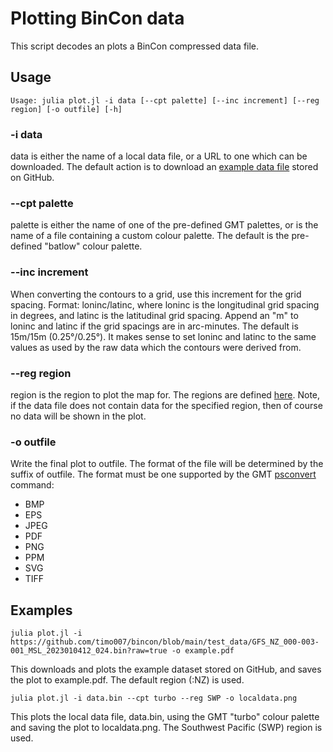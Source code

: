 # Plotting BinCon data

This script decodes an plots a BinCon compressed data file.

## Usage
```
Usage: julia plot.jl -i data [--cpt palette] [--inc increment] [--reg region] [-o outfile] [-h]
```

### -i data
data is either the name of a local data file, or a URL to one which can be
downloaded. The default action is to download an [example data
file](https://github.com/timo007/bincon/blob/main/test_data/GFS_NZ_000-003-001_MSL_2023010412_024.bin?raw=true)
stored on GitHub.

### --cpt palette
palette is either the name of one of the pre-defined GMT palettes, or is the
name of a file containing a custom colour palette. The default is the
pre-defined "batlow" colour palette.

### --inc increment
When converting the contours to a grid, use this increment for the grid
spacing. Format: loninc/latinc, where loninc is the longitudinal grid spacing
in degrees, and latinc is the latitudinal grid spacing. Append an "m" to loninc
and latinc if the grid spacings are in arc-minutes. The default is 15m/15m
(0.25°/0.25°). It makes sense to set loninc and latinc to the same values as
used by the raw data which the contours were derived from.

### --reg region
region is the region to plot the map for. The regions are defined
[here](./regions.md). Note, if the data file does not contain data for the
specified region, then of course no data will be shown in the plot.

### -o outfile
Write the final plot to outfile. The format of the file will be determined by
the suffix of outfile. The format must be one supported by the GMT
[psconvert](https://docs.generic-mapping-tools.org/dev/psconvert.html) command:

- BMP
- EPS
- JPEG
- PDF
- PNG
- PPM
- SVG
- TIFF

## Examples

```
julia plot.jl -i https://github.com/timo007/bincon/blob/main/test_data/GFS_NZ_000-003-001_MSL_2023010412_024.bin?raw=true -o example.pdf
```
This downloads and plots the example dataset stored on GitHub, and saves the
plot to example.pdf. The default region (:NZ) is used.


```
julia plot.jl -i data.bin --cpt turbo --reg SWP -o localdata.png
```
This plots the local data file, data.bin, using the GMT "turbo" colour palette and
saving the plot to localdata.png. The Southwest Pacific (SWP) region is used.
